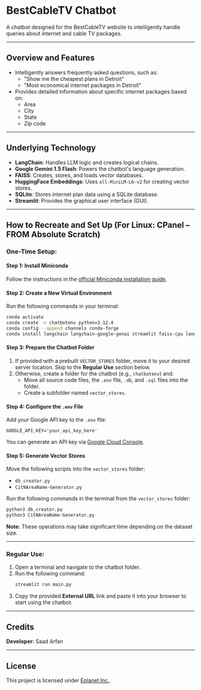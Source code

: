 # BestCableTV Chatbot

A chatbot designed for the BestCableTV website to intelligently handle queries about internet and cable TV packages.

---

## Overview and Features
- Intelligently answers frequently asked questions, such as:
  - "Show me the cheapest plans in Detroit"
  - "Most economical internet packages in Detroit"
- Provides detailed information about specific internet packages based on:
  - Area
  - City
  - State
  - Zip code

---

## Underlying Technology
- **LangChain**: Handles LLM logic and creates logical chains.
- **Google Gemini 1.5 Flash**: Powers the chatbot's language generation.
- **FAISS**: Creates, stores, and loads vector databases.
- **HuggingFace Embeddings**: Uses `all-MiniLM-L6-v2` for creating vector stores.
- **SQLite**: Stores internet plan data using a SQLite database.
- **Streamlit**: Provides the graphical user interface (GUI).

---

## How to Recreate and Set Up (For Linux: CPanel – FROM Absolute Scratch)

### One-Time Setup:

#### Step 1: Install Miniconda
Follow the instructions in the [official Miniconda installation guide](https://docs.anaconda.com/miniconda/install/).

#### Step 2: Create a New Virtual Environment
Run the following commands in your terminal:
```bash
conda activate
conda create -n chatbotenv python=3.12.4
conda config --append channels conda-forge
conda install langchain langchain-google-genai streamlit faiss-cpu langchain-community bs4
```

#### Step 3: Prepare the Chatbot Folder
1. If provided with a prebuilt `VECTOR_STORES` folder, move it to your desired server location. Skip to the **Regular Use** section below.
2. Otherwise, create a folder for the chatbot (e.g., `chatbotenv`) and:
   - Move all source code files, the `.env` file, `.db`, and `.sql` files into the folder.
   - Create a subfolder named `vector_stores`.

#### Step 4: Configure the `.env` File
Add your Google API key to the `.env` file:
```
GOOGLE_API_KEY='your_api_key_here'
```
You can generate an API key via [Google Cloud Console](https://console.cloud.google.com).

#### Step 5: Generate Vector Stores
Move the following scripts into the `vector_stores` folder:
- `db_creator.py`
- `CitNAreaName-Generator.py`

Run the following commands in the terminal from the `vector_stores` folder:
```bash
python3 db_creator.py
python3 CitNAreaName-Generator.py
```
**Note:** These operations may take significant time depending on the dataset size.

---

### Regular Use:
1. Open a terminal and navigate to the chatbot folder.
2. Run the following command:
   ```bash
   streamlit run main.py
   ```
3. Copy the provided **External URL** link and paste it into your browser to start using the chatbot.

---

## Credits
**Developer:** Saad Arfan

---

## License
This project is licensed under [Eplanet Inc.](#).
